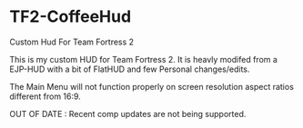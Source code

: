 # TF2-CoffeeHud
Custom Hud For Team Fortress 2

This is my custom HUD for Team Fortress 2. It is heavly modifed from a EJP-HUD with a bit of FlatHUD and few Personal changes/edits.

The Main Menu will not function properly on screen resolution aspect ratios different from 16:9.

OUT OF DATE : Recent comp updates are not being supported.
